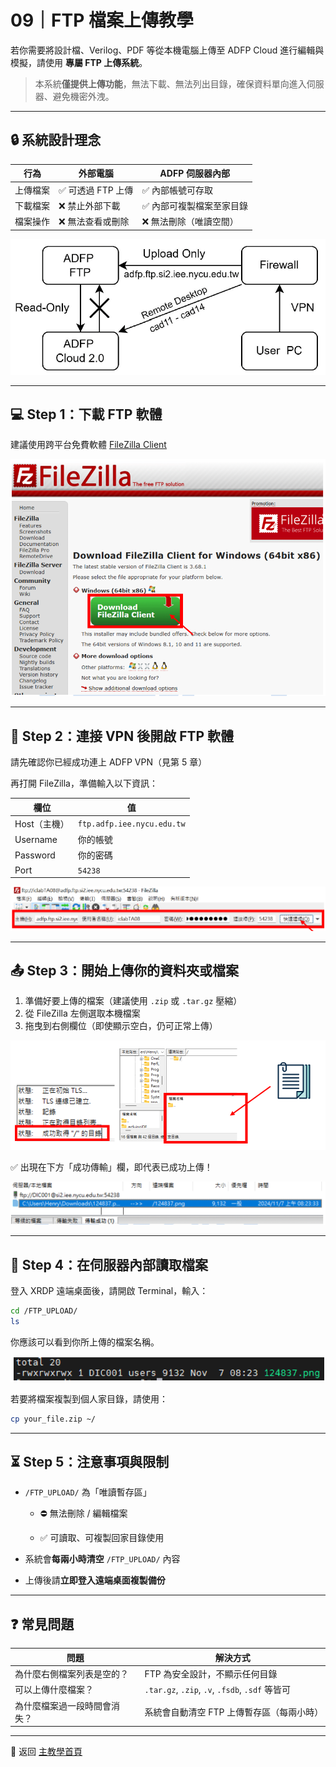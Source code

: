 # 09｜FTP 檔案上傳教學

若你需要將設計檔、Verilog、PDF 等從本機電腦上傳至 ADFP Cloud 進行編輯與模擬，請使用 **專屬 FTP 上傳系統**。

> 本系統**僅提供上傳功能**，無法下載、無法列出目錄，確保資料單向進入伺服器、避免機密外洩。

---

## 🔒 系統設計理念

| 行為 | 外部電腦 | ADFP 伺服器內部 |
|------|-----------|----------------|
| 上傳檔案 | ✅ 可透過 FTP 上傳 | ✅ 內部帳號可存取 |
| 下載檔案 | ❌ 禁止外部下載 | ✅ 內部可複製檔案至家目錄 |
| 檔案操作 | ❌ 無法查看或刪除 | ❌ 無法刪除（唯讀空間） |


![系統運作示意圖](./images/ftp_01.png)

---

## 💻 Step 1：下載 FTP 軟體

建議使用跨平台免費軟體 [FileZilla Client](https://filezilla-project.org/download.php?platform=win64)

![下載 FileZilla](./images/ftp_02.png)

---

## 🔌 Step 2：連接 VPN 後開啟 FTP 軟體

請先確認你已經成功連上 ADFP VPN（見第 5 章）

再打開 FileZilla，準備輸入以下資訊：

| 欄位 | 值 |
|------|----|
| Host（主機） | `ftp.adfp.iee.nycu.edu.tw` |
| Username | 你的帳號 |
| Password | 你的密碼 |
| Port | `54238` |


![輸入連線資訊](./images/ftp_03.png)

---

## 📤 Step 3：開始上傳你的資料夾或檔案

1. 準備好要上傳的檔案（建議使用 `.zip` 或 `.tar.gz` 壓縮）  
2. 從 FileZilla 左側選取本機檔案  
3. 拖曳到右側欄位（即使顯示空白，仍可正常上傳）  

![上傳成功顯示](./images/ftp_04.png)

✅ 出現在下方「成功傳輸」欄，即代表已成功上傳！

![檔案列表](./images/ftp_05.png)

---

## 📂 Step 4：在伺服器內部讀取檔案

登入 XRDP 遠端桌面後，請開啟 Terminal，輸入：

```bash
cd /FTP_UPLOAD/
ls
```

你應該可以看到你所上傳的檔案名稱。

![檔案列表](./images/ftp_06.png)

若要將檔案複製到個人家目錄，請使用：

```bash
cp your_file.zip ~/
```

* * *

⏳ Step 5：注意事項與限制
----------------

*   `/FTP_UPLOAD/` 為「唯讀暫存區」
    
    *   ⛔ 無法刪除 / 編輯檔案
        
    *   ✅ 可讀取、可複製回家目錄使用
        
*   系統會**每兩小時清空** `/FTP_UPLOAD/` 內容
    
*   上傳後請**立即登入遠端桌面複製備份**
    

* * *

❓ 常見問題
------

| 問題 | 解決方式 |
| --- | --- |
| 為什麼右側檔案列表是空的？ | FTP 為安全設計，不顯示任何目錄 |
| 可以上傳什麼檔案？ | `.tar.gz`, `.zip`, `.v`, `.fsdb`, `.sdf` 等皆可 |
| 為什麼檔案過一段時間會消失？ | 系統會自動清空 FTP 上傳暫存區（每兩小時） |

* * *

📘 返回 [主教學首頁](../README.md)